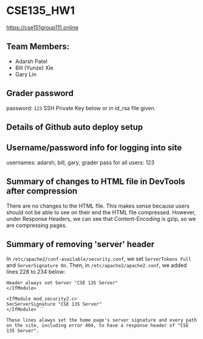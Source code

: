 # CSE135_HW1
<https://cse151group111.online>

## Team Members:
- Adarsh Patel
- Bill (Yunze) Xie
- Gary Lin

## Grader password
password: `123`
SSH Private Key below or in id_rsa file given.

## Details of Github auto deploy setup
## Username/password info for logging into site
usernames: adarsh, bill, gary, grader
pass for all users: 123
## Summary of changes to HTML file in DevTools after compression
There are no changes to the HTML file. This makes sense because users should not be able to see on their end the HTML file compressed. However, under Response Headers, we can see that Content-Encoding is gzip, so we are compressing pages.
## Summary of removing 'server' header
In `/etc/apache2/conf-available/security.conf`, we set `ServerTokens Full` and `ServerSignature On`. Then, in `/etc/apache2/apache2.conf`, we added lines 228 to 234 below:

```<IfModule mod_headers.c>
Header always set Server "CSE 135 Server"
</IfModule>

<IfModule mod_security2.c>
SecServerSignature "CSE 135 Server"
</IfModule>```

These lines alawys set the home page's server signature and every path on the site, including error 404, to have a response header of "CSE 135 Server".
